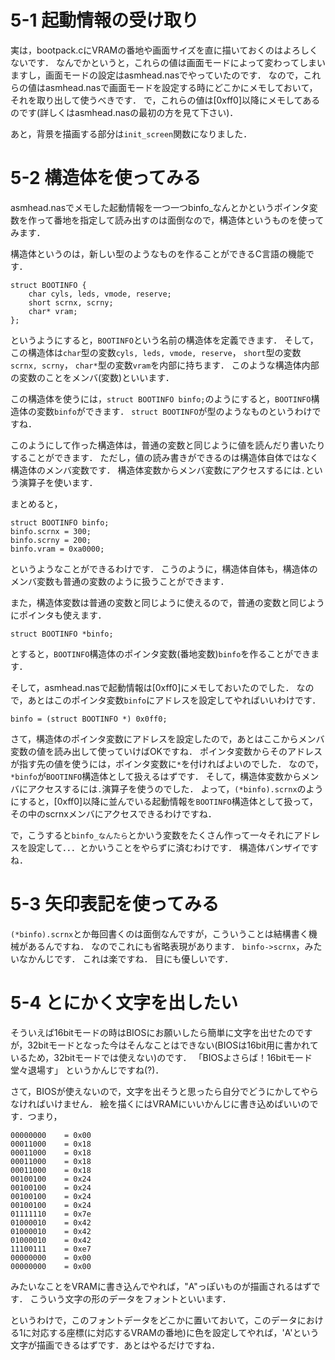 # 5-1 起動情報の受け取り
実は，bootpack.cにVRAMの番地や画面サイズを直に描いておくのはよろしくないです．
なんでかというと，これらの値は画面モードによって変わってしまいますし，画面モードの設定はasmhead.nasでやっていたのです．
なので，これらの値はasmhead.nasで画面モードを設定する時にどこかにメモしておいて，それを取り出して使うべきです．
で，これらの値は[0xff0]以降にメモしてあるのです(詳しくはasmhead.nasの最初の方を見て下さい)．

あと，背景を描画する部分は```init_screen```関数になりました．

# 5-2 構造体を使ってみる
asmhead.nasでメモした起動情報を一つ一つbinfo_なんとかというポインタ変数を作って番地を指定して読み出すのは面倒なので，構造体というものを使ってみます．

構造体というのは，新しい型のようなものを作ることができるC言語の機能です．
```
struct BOOTINFO {
	char cyls, leds, vmode, reserve;
	short scrnx, scrny;
	char* vram;
};
```
というようにすると，```BOOTINFO```という名前の構造体を定義できます．
そして，この構造体は```char```型の変数```cyls, leds, vmode, reserve```，
```short```型の変数```scrnx, scrny```，
```char*```型の変数```vram```を内部に持ちます．
このような構造体内部の変数のことをメンバ(変数)といいます．

この構造体を使うには，```struct BOOTINFO binfo;```のようにすると，```BOOTINFO```構造体の変数```binfo```ができます．
```struct BOOTINFO```が型のようなものというわけですね．

このようにして作った構造体は，普通の変数と同じように値を読んだり書いたりすることができます．
ただし，値の読み書きができるのは構造体自体ではなく構造体のメンバ変数です．
構造体変数からメンバ変数にアクセスするには```.```という演算子を使います．

まとめると，
```
struct BOOTINFO binfo;
binfo.scrnx = 300;
binfo.scrny = 200;
binfo.vram = 0xa0000;
```
というようなことができるわけです．
こうのように，構造体自体も，構造体のメンバ変数も普通の変数のように扱うことができます．

また，構造体変数は普通の変数と同じように使えるので，普通の変数と同じようにポインタも使えます．
```
struct BOOTINFO *binfo;
```
とすると，```BOOTINFO```構造体のポインタ変数(番地変数)```binfo```を作ることができます．

そして，asmhead.nasで起動情報は[0xff0]にメモしておいたのでした．
なので，あとはこのポインタ変数```binfo```にアドレスを設定してやればいいわけです．
```
binfo = (struct BOOTINFO *) 0x0ff0;
```
さて，構造体のポインタ変数にアドレスを設定したので，あとはここからメンバ変数の値を読み出して使っていけばOKですね．
ポインタ変数からそのアドレスが指す先の値を使うには，ポインタ変数に```*```を付ければよいのでした．
なので，```*binfo```が```BOOTINFO```構造体として扱えるはずです．
そして，構造体変数からメンバにアクセスするには```.```演算子を使うのでした．
よって，```(*binfo).scrnx```のようにすると，[0xff0]以降に並んでいる起動情報を```BOOTINFO```構造体として扱って，その中のscrnxメンバにアクセスできるわけですね．

で，こうすると```binfo_なんたら```とかいう変数をたくさん作って一々それにアドレスを設定して．．．とかいうことをやらずに済むわけです．
構造体バンザイですね．

# 5-3 矢印表記を使ってみる
```(*binfo).scrnx```とか毎回書くのは面倒なんですが，こういうことは結構書く機械があるんですね．
なのでこれにも省略表現があります．
```binfo->scrnx```，みたいなかんじです．
これは楽ですね．
目にも優しいです．

# 5-4 とにかく文字を出したい
そういえば16bitモードの時はBIOSにお願いしたら簡単に文字を出せたのですが，32bitモードとなった今はそんなことはできない(BIOSは16bit用に書かれているため，32bitモードでは使えない)のです．
「BIOSよさらば！16bitモード堂々退場す」
というかんじですね(?)．

さて，BIOSが使えないので，文字を出そうと思ったら自分でどうにかしてやらなければいけません．
絵を描くにはVRAMにいいかんじに書き込めばいいのです．つまり，

```
00000000	= 0x00
00011000	= 0x18
00011000	= 0x18
00011000	= 0x18
00011000	= 0x18
00100100	= 0x24
00100100	= 0x24
00100100	= 0x24
00100100	= 0x24
01111110	= 0x7e
01000010	= 0x42
01000010	= 0x42
01000010	= 0x42
11100111	= 0xe7
00000000	= 0x00
00000000	= 0x00
```
みたいなことをVRAMに書き込んでやれば，"A"っぽいものが描画されるはずです．
こういう文字の形のデータをフォントといいます．

というわけで，このフォントデータをどこかに置いておいて，このデータにおける1に対応する座標(に対応するVRAMの番地)に色を設定してやれば，'A'という文字が描画できるはずです．あとはやるだけですね．
